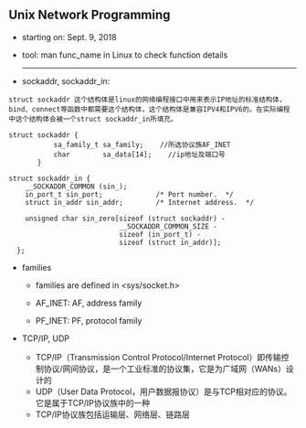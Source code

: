 ## Unix Network Programming

* starting on: Sept. 9, 2018

* tool: man func_name in Linux to check function details

  ---

* sockaddr, sockaddr_in: 

```
struct sockaddr 这个结构体是linux的网络编程接口中用来表示IP地址的标准结构体，bind、connect等函数中都需要这个结构体，这个结构体是兼容IPV4和IPV6的。在实际编程中这个结构体会被一个struct sockaddr_in所填充。
```

```
struct sockaddr {
           sa_family_t sa_family;    //所选协议族AF_INET
           char        sa_data[14];    //ip地址及端口号
       }
```

```
struct sockaddr_in {
    __SOCKADDR_COMMON (sin_);
    in_port_t sin_port;             /* Port number.  */
    struct in_addr sin_addr;        /* Internet address.  */

    unsigned char sin_zero[sizeof (struct sockaddr) -
                           __SOCKADDR_COMMON_SIZE -
                           sizeof (in_port_t) -
                           sizeof (struct in_addr)];
  };
```



* families

  * families are defined in <sys/socket.h>

  * AF_INET: AF, address family

  * PF_INET: PF, protocol family

* TCP/IP, UDP

  * TCP/IP（Transmission Control Protocol/Internet Protocol）即传输控制协议/网间协议，是一个工业标准的协议集，它是为广域网（WANs）设计的          
  * UDP（User Data Protocol，用户数据报协议）是与TCP相对应的协议。它是属于TCP/IP协议族中的一种
  * TCP/IP协议族包括运输层、网络层、链路层